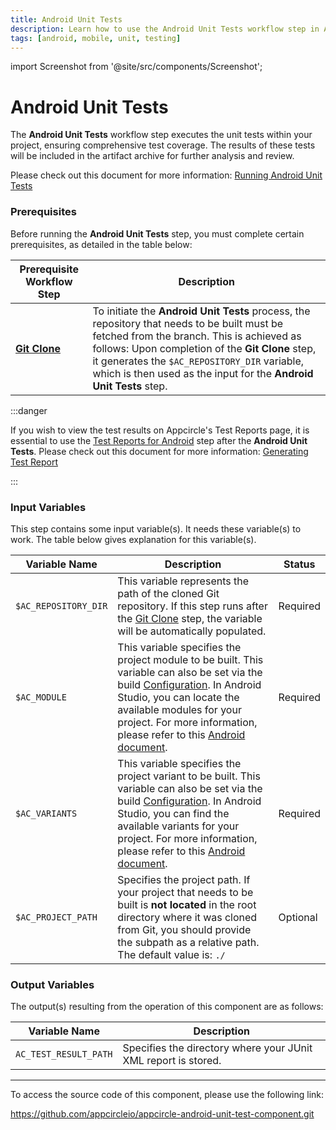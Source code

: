 ```yaml
---
title: Android Unit Tests
description: Learn how to use the Android Unit Tests workflow step in Appcircle
tags: [android, mobile, unit, testing]
---
```


import Screenshot from '@site/src/components/Screenshot';

# Android Unit Tests

The **Android Unit Tests** workflow step executes the unit tests within your project, ensuring comprehensive test coverage. The results of these tests will be included in the artifact archive for further analysis and review.

Please check out this document for more information: [Running Android Unit Tests](/continuous-testing/android-testing/running-android-unit-tests)

### Prerequisites

Before running the **Android Unit Tests** step, you must complete certain prerequisites, as detailed in the table below:

| Prerequisite Workflow Step                                                            | Description                                                                                                                                                                                                                                                                                                        |
| ------------------------------------------------------------------------------------- | ------------------------------------------------------------------------------------------------------------------------------------------------------------------------------------------------------------------------------------------------------------------------------------------------------------------ |
| [**Git Clone**](/workflows/common-workflow-steps/git-clone) | To initiate the **Android Unit Tests** process, the repository that needs to be built must be fetched from the branch. This is achieved as follows: Upon completion of the **Git Clone** step, it generates the `$AC_REPOSITORY_DIR` variable, which is then used as the input for the **Android Unit Tests** step. |

<Screenshot url='https://cdn.appcircle.io/docs/assets/android-workflow-components-android-unit-tests_1.png'/>

:::danger

If you wish to view the test results on Appcircle's Test Reports page, it is essential to use the [Test Reports for Android](/workflows/android-specific-workflow-steps/test-reports-for-android) step after the **Android Unit Tests**. Please check out this document for more information: [Generating Test Report](/continuous-testing/android-testing/running-android-unit-tests#generating-test-report)

<Screenshot url='https://cdn.appcircle.io/docs/assets/android-workflow-components-android-unit-tests_2.png'/>

:::

### Input Variables

This step contains some input variable(s). It needs these variable(s) to work. The table below gives explanation for this variable(s).

<Screenshot url='https://cdn.appcircle.io/docs/assets/android-workflow-components-android-unit-tests_3.png' alt="image2" />

| Variable Name        | Description                                                                                                                                                                                                                                                                                                                                                                                                            | Status   |
| -------------------- | ---------------------------------------------------------------------------------------------------------------------------------------------------------------------------------------------------------------------------------------------------------------------------------------------------------------------------------------------------------------------------------------------------------------------- | -------- |
| `$AC_REPOSITORY_DIR` | This variable represents the path of the cloned Git repository. If this step runs after the [Git Clone](/workflows/common-workflow-steps/git-clone) step, the variable will be automatically populated.                                                                                                                                                                                      | Required |
| `$AC_MODULE`         | This variable specifies the project module to be built. This variable can also be set via the build [Configuration](/build/build-process-management/build-profile-configuration). In Android Studio, you can locate the available modules for your project. For more information, please refer to this [Android document](https://developer.android.com/studio/projects#ApplicationModules). | Required |
| `$AC_VARIANTS`       | This variable specifies the project variant to be built. This variable can also be set via the build [Configuration](/build/build-process-management/build-profile-configuration). In Android Studio, you can find the available variants for your project. For more information, please refer to this [Android document](https://developer.android.com/build/build-variants).               | Required |
| `$AC_PROJECT_PATH`   | Specifies the project path. If your project that needs to be built is **not located** in the root directory where it was cloned from Git, you should provide the subpath as a relative path. The default value is: `./`                                                                                                                                                                                                | Optional |

### Output Variables

The output(s) resulting from the operation of this component are as follows:

| Variable Name          | Description                                                    |
| ---------------------- | -------------------------------------------------------------- |
| `AC_TEST_RESULT_PATH` | Specifies the directory where your JUnit XML report is stored. |

---

To access the source code of this component, please use the following link:

https://github.com/appcircleio/appcircle-android-unit-test-component.git
